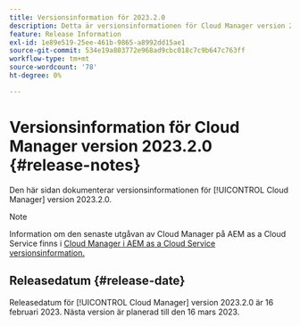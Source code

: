 ```yaml
---
title: Versionsinformation för 2023.2.0
description: Detta är versionsinformationen för Cloud Manager version 2023.2.0.
feature: Release Information
exl-id: 1e89e519-25ee-461b-9865-a8992dd15ae1
source-git-commit: 534e19a803772e968ad9cbc018c7c9b647c763ff
workflow-type: tm+mt
source-wordcount: '78'
ht-degree: 0%

---
```


# Versionsinformation för Cloud Manager version 2023.2.0 {#release-notes}

Den här sidan dokumenterar versionsinformationen för [!UICONTROL Cloud Manager] version 2023.2.0.

>[!NOTE]
>
>Information om den senaste utgåvan av Cloud Manager på AEM as a Cloud Service finns i [Cloud Manager i AEM as a Cloud Service versionsinformation.](https://experienceleague.adobe.com/docs/experience-manager-cloud-service/content/implementing/using-cloud-manager/release-notes-cloud-manager/release-notes-cm-current.html)

## Releasedatum {#release-date}

Releasedatum för [!UICONTROL Cloud Manager] version 2023.2.0 är 16 februari 2023. Nästa version är planerad till den 16 mars 2023.
